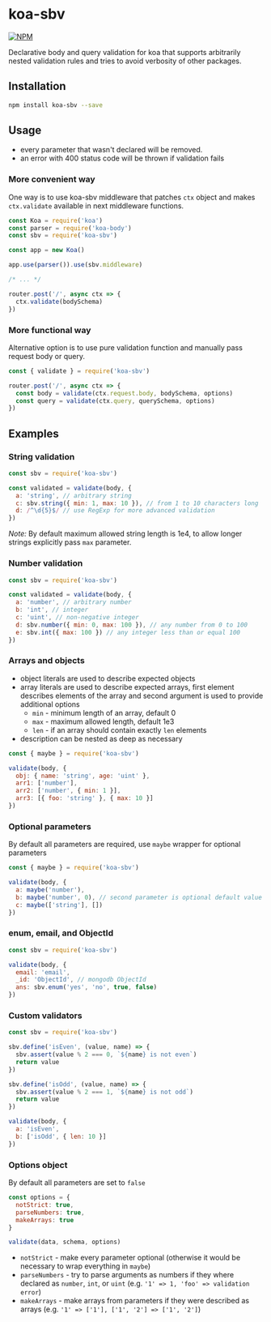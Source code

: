# koa-sbv

[![NPM](https://nodei.co/npm/koa-sbv.png)](https://npmjs.org/package/koa-sbv)

Declarative body and query validation for koa that supports arbitrarily nested validation rules and tries to avoid verbosity of other packages.

## Installation

```bash
npm install koa-sbv --save
```

## Usage

* every parameter that wasn't declared will be removed.
* an error with 400 status code will be thrown if validation fails

### More convenient way

One way is to use koa-sbv middleware that patches `ctx` object and makes `ctx.validate` available in next middleware functions.

```javascript
const Koa = require('koa')
const parser = require('koa-body')
const sbv = require('koa-sbv')

const app = new Koa()

app.use(parser()).use(sbv.middleware)

/* ... */

router.post('/', async ctx => {
  ctx.validate(bodySchema)
})
```

### More functional way

Alternative option is to use pure validation function and manually pass request body or query.

```javascript
const { validate } = require('koa-sbv')

router.post('/', async ctx => {
  const body = validate(ctx.request.body, bodySchema, options)
  const query = validate(ctx.query, querySchema, options)
})
```

## Examples

### String validation

```javascript
const sbv = require('koa-sbv')

const validated = validate(body, {
  a: 'string', // arbitrary string
  c: sbv.string({ min: 1, max: 10 }), // from 1 to 10 characters long
  d: /^\d{5}$/ // use RegExp for more advanced validation
})
```

_Note:_ By default maximum allowed string length is 1e4, to allow longer strings explicitly pass `max` parameter.

### Number validation

```javascript
const sbv = require('koa-sbv')

const validated = validate(body, {
  a: 'number', // arbitrary number
  b: 'int', // integer
  c: 'uint', // non-negative integer
  d: sbv.number({ min: 0, max: 100 }), // any number from 0 to 100
  e: sbv.int({ max: 100 }) // any integer less than or equal 100
})
```

### Arrays and objects

* object literals are used to describe expected objects
* array literals are used to describe expected arrays, first element describes
  elements of the array and second argument is used to provide additional options
  * `min` - minimum length of an array, default 0
  * `max` - maximum allowed length, default 1e3
  * `len` - if an array should contain exactly `len` elements
* description can be nested as deep as necessary

```javascript
const { maybe } = require('koa-sbv')

validate(body, {
  obj: { name: 'string', age: 'uint' },
  arr1: ['number'],
  arr2: ['number', { min: 1 }],
  arr3: [{ foo: 'string' }, { max: 10 }]
})
```

### Optional parameters

By default all parameters are required, use `maybe` wrapper for optional parameters

```javascript
const { maybe } = require('koa-sbv')

validate(body, {
  a: maybe('number'),
  b: maybe('number', 0), // second parameter is optional default value
  c: maybe(['string'], [])
})
```

### enum, email, and ObjectId

```javascript
const sbv = require('koa-sbv')

validate(body, {
  email: 'email',
  _id: 'ObjectId', // mongodb ObjectId
  ans: sbv.enum('yes', 'no', true, false)
})
```

### Custom validators

```javascript
const sbv = require('koa-sbv')

sbv.define('isEven', (value, name) => {
  sbv.assert(value % 2 === 0, `${name} is not even`)
  return value
})

sbv.define('isOdd', (value, name) => {
  sbv.assert(value % 2 === 1, `${name} is not odd`)
  return value
})

validate(body, {
  a: 'isEven',
  b: ['isOdd', { len: 10 }]
})
```

### Options object

By default all parameters are set to `false`

```javascript
const options = {
  notStrict: true,
  parseNumbers: true,
  makeArrays: true
}

validate(data, schema, options)
```

* `notStrict` - make every parameter optional (otherwise it would be necessary to wrap everything in `maybe`)
* `parseNumbers` - try to parse arguments as numbers if they where declared as `number`, `int`, or `uint` (e.g. `'1' => 1, 'foo' => validation error`)
* `makeArrays` - make arrays from parameters if they were described as arrays (e.g. `'1' => ['1'], ['1', '2'] => ['1', '2']`)
